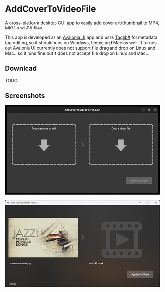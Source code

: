 # AddCoverToVideoFile
A ~~cross-platform~~ desktop GUI app to easily add cover art/thumbnail to MP4, MKV, and AVI files.  

This app is developed as an [Avalonia UI](https://avaloniaui.net/) app and uses [Taglib#](https://github.com/mono/taglib-sharp) for metadata tag editing, so it should runs on Windows, ~~Linux, and Mac as well~~.  It turnes out Avalonia UI currently does not support file drag and drop on Linux and Mac...so it runs fine but it does not accept file drop on Linux and Mac...

## Download
TODO

## Screenshots

![AddCoverToVideoFile](https://github.com/torum/AddCoverToVideoFile/blob/main/files/screenshots/screenshots.jpg?raw=true)

![AddCoverToVideoFile](https://github.com/torum/AddCoverToVideoFile/blob/main/files/screenshots/screenshots2.png?raw=true)
